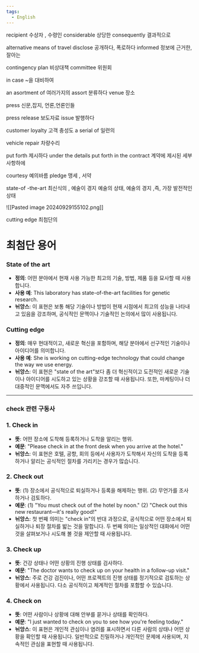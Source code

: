```yaml
---
tags:
  - English
---
```

recipient 수상자 , 수령인
considerable 상당한
consequently 결과적으로

alternative means of travel
disclose 공개하다, 폭로하다
informed 정보에 근거한, 잘아는

contingency plan 비상대책
committee 위원회

in case ~을 대비하여

an asortment of 여러가지의
assort 분류하다
venue 장소

press 신문,잡지, 언론,언론인들

press release 보도자료
issue 발행하다

customer loyalty 고객 충성도
a serial of 일련의

vehicle repair 차량수리

put forth 제시하다
under the details put forth in the contract
계약에 제시된 세부사항하에

courtesy 예의바름
pledge 맹세 , 서약

state-of -the-art 최신식의 , 예술이 경지
예술의 상태, 예술의 경지 ,즉, 가장 발전적인 상태

![[Pasted image 20240929155102.png]]

cutting edge 최첨단의

# 최첨단 용어

### State of the art

- **정의**: 어떤 분야에서 현재 사용 가능한 최고의 기술, 방법, 제품 등을 묘사할 때 사용합니다.
- **사용 예**: This laboratory has state-of-the-art facilities for genetic research.
- **뉘앙스**: 이 표현은 보통 해당 기술이나 방법이 현재 시점에서 최고의 성능을 나타내고 있음을 강조하며, 공식적인 문맥이나 기술적인 논의에서 많이 사용됩니다.

### Cutting edge

- **정의**: 매우 현대적이고, 새로운 혁신을 포함하며, 해당 분야에서 선구적인 기술이나 아이디어를 의미합니다.
- **사용 예**: She is working on cutting-edge technology that could change the way we use energy.
- **뉘앙스**: 이 표현은 "state of the art"보다 좀 더 혁신적이고 도전적인 새로운 기술이나 아이디어를 시도하고 있는 상황을 강조할 때 사용됩니다. 또한, 마케팅이나 더 대중적인 문맥에서도 자주 쓰입니다.

---

### check 관련 구동사

### 1. Check in

- **뜻**: 어떤 장소에 도착해 등록하거나 도착을 알리는 행위.
- **예문**: "Please check in at the front desk when you arrive at the hotel."
- **뉘앙스**: 이 표현은 호텔, 공항, 회의 등에서 사용자가 도착해서 자신의 도착을 등록하거나 알리는 공식적인 절차를 가리키는 경우가 많습니다.

### 2. Check out

- **뜻**: (1) 장소에서 공식적으로 퇴실하거나 등록을 해제하는 행위. (2) 무언가를 조사하거나 검토하다.
- **예문**: (1) "You must check out of the hotel by noon." (2) "Check out this new restaurant—it's really good!"
- **뉘앙스**: 첫 번째 의미는 "check in"의 반대 과정으로, 공식적으로 어떤 장소에서 퇴실하거나 퇴장 절차를 밟는 것을 말합니다. 두 번째 의미는 일상적인 대화에서 어떤 것을 살펴보거나 시도해 볼 것을 제안할 때 사용됩니다.

### 3. Check up

- **뜻**: 건강 상태나 어떤 상황의 진행 상태를 검사하다.
- **예문**: "The doctor wants to check up on your health in a follow-up visit."
- **뉘앙스**: 주로 건강 검진이나, 어떤 프로젝트의 진행 상태를 정기적으로 검토하는 상황에서 사용됩니다. 다소 공식적이고 체계적인 절차를 포함할 수 있습니다.

### 4. Check on

- **뜻**: 어떤 사람이나 상황에 대해 안부를 묻거나 상태를 확인하다.
- **예문**: "I just wanted to check on you to see how you're feeling today."
- **뉘앙스**: 이 표현은 개인적 관심이나 염려를 표시하면서 다른 사람의 상태나 어떤 상황을 확인할 때 사용됩니다. 일반적으로 친밀하거나 개인적인 문제에 사용되며, 지속적인 관심을 표현할 때 사용됩니다.